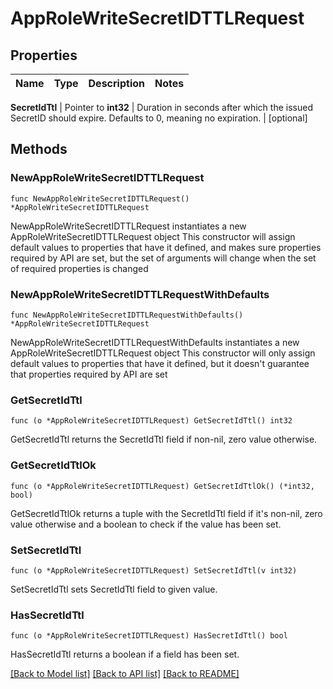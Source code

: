 # AppRoleWriteSecretIDTTLRequest


## Properties

Name | Type | Description | Notes
------------ | ------------- | ------------- | -------------


**SecretIdTtl** | Pointer to **int32** | Duration in seconds after which the issued SecretID should expire. Defaults to 0, meaning no expiration. | [optional] 



## Methods


### NewAppRoleWriteSecretIDTTLRequest

`func NewAppRoleWriteSecretIDTTLRequest() *AppRoleWriteSecretIDTTLRequest`

NewAppRoleWriteSecretIDTTLRequest instantiates a new AppRoleWriteSecretIDTTLRequest object
This constructor will assign default values to properties that have it defined,
and makes sure properties required by API are set, but the set of arguments
will change when the set of required properties is changed

### NewAppRoleWriteSecretIDTTLRequestWithDefaults

`func NewAppRoleWriteSecretIDTTLRequestWithDefaults() *AppRoleWriteSecretIDTTLRequest`

NewAppRoleWriteSecretIDTTLRequestWithDefaults instantiates a new AppRoleWriteSecretIDTTLRequest object
This constructor will only assign default values to properties that have it defined,
but it doesn't guarantee that properties required by API are set


### GetSecretIdTtl

`func (o *AppRoleWriteSecretIDTTLRequest) GetSecretIdTtl() int32`

GetSecretIdTtl returns the SecretIdTtl field if non-nil, zero value otherwise.

### GetSecretIdTtlOk

`func (o *AppRoleWriteSecretIDTTLRequest) GetSecretIdTtlOk() (*int32, bool)`

GetSecretIdTtlOk returns a tuple with the SecretIdTtl field if it's non-nil, zero value otherwise
and a boolean to check if the value has been set.

### SetSecretIdTtl

`func (o *AppRoleWriteSecretIDTTLRequest) SetSecretIdTtl(v int32)`

SetSecretIdTtl sets SecretIdTtl field to given value.


### HasSecretIdTtl

`func (o *AppRoleWriteSecretIDTTLRequest) HasSecretIdTtl() bool`

HasSecretIdTtl returns a boolean if a field has been set.









[[Back to Model list]](../README.md#documentation-for-models) [[Back to API list]](../README.md#documentation-for-api-endpoints) [[Back to README]](../README.md)



